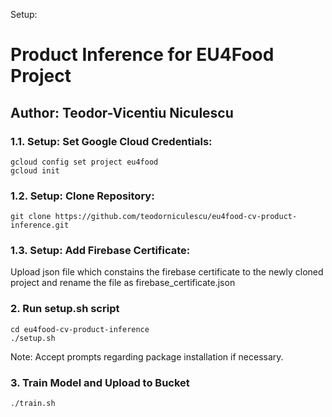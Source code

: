 Setup:

# Product Inference for EU4Food Project
## Author: Teodor-Vicentiu Niculescu
### 1.1. Setup: Set Google Cloud Credentials:

```
gcloud config set project eu4food
gcloud init
```

### 1.2. Setup: Clone Repository:

```
git clone https://github.com/teodorniculescu/eu4food-cv-product-inference.git
```

### 1.3. Setup: Add Firebase Certificate:

Upload json file which constains the firebase certificate to the newly cloned project and rename the file as firebase_certificate.json

### 2. Run setup.sh script

```
cd eu4food-cv-product-inference
./setup.sh
```

Note: Accept prompts regarding package installation if necessary.

### 3. Train Model and Upload to Bucket

```
./train.sh
```
